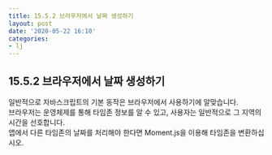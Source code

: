 ```yaml
---
title: 15.5.2 브라우저에서 날짜 생성하기
layout: post
date: '2020-05-22 16:10'
categories:
- lj
---
```


## 15.5.2 브라우저에서 날짜 생성하기

일반적으로 자바스크립트의 기본 동작은 브라우저에서 사용하기에 알맞습니다.  
브라우저는 운영체제를 통해 타임존 정보를 알 수 있고, 사용자는 일반적으로 그 지역의 시간을 선호합니다.  
앱에서 다른 타임존의 날짜를 처리해야 한다면 Moment.js을 이용해 타임존을 변환하십시오.